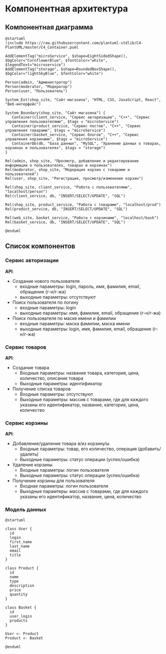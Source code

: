# Компонентная архитектура
<!-- Состав и взаимосвязи компонентов системы между собой и внешними системами с указанием протоколов, ключевые технологии, используемые для реализации компонентов.
Диаграмма контейнеров C4 и текстовое описание. 
-->
## Компонентная диаграмма

```plantuml
@startuml
!include https://raw.githubusercontent.com/plantuml-stdlib/C4-PlantUML/master/C4_Container.puml

AddElementTag("microService", $shape=EightSidedShape(), $bgColor="CornflowerBlue", $fontColor="white", $legendText="microservice")
AddElementTag("storage", $shape=RoundedBoxShape(), $bgColor="lightSkyBlue", $fontColor="white")

Person(admin, "Администратор")
Person(moderator, "Модератор")
Person(user, "Пользователь")

System_Ext(shop_site, "Сайт магазина", "HTML, CSS, JavaScript, React", "Веб-интерфейс")

System_Boundary(shop_site, "Сайт магазина") {
   Container(client_service, "Сервис авторизации", "C++", "Сервис управления пользователями", $tags = "microService")    
   Container(product_service, "Сервис постов", "C++", "Сервис управления товарами", $tags = "microService") 
   Container(basket_service, "Сервис блогов", "C++", "Сервис управления корзинами", $tags = "microService")   
   ContainerDb(db, "База данных", "MySQL", "Хранение данных о товарах, корзинах и пользователях", $tags = "storage")
}

Rel(admin, shop_site, "Просмотр, добавление и редактирование информации о пользователях, товарах и корзинах")
Rel(moderator, shop_site, "Модерация корзин с товарами и пользователей")
Rel(user, shop_site, "Регистрация, просмотр/изменение корзин")

Rel(shop_site, client_service, "Работа с пользователями", "localhost/person")
Rel(client_service, db, "INSERT/SELECT/UPDATE", "SQL")

Rel(shop_site, product_service, "Работа с товарами", "localhost/prod")
Rel(product_service, db, "INSERT/SELECT/UPDATE", "SQL")

Rel(web_site, basket_service, "Работа с корзинами", "localhost/bask")
Rel(basket_service, db, "INSERT/SELECT/UPDATE", "SQL")

@enduml
```
## Список компонентов  

### Сервис авторизации
**API**:
-	Создание нового пользователя
      - входные параметры: login, пароль, имя, фамилия, email, обращение (г-н/г-жа)
      - выходные параметры: отсутствуют
-	Поиск пользователя по логину
     - входные параметры:  login
     - выходные параметры: имя, фамилия, email, обращение (г-н/г-жа)
-	Поиск пользователя по маске имени и фамилии
     - входные параметры: маска фамилии, маска имени
     - выходные параметры: login, имя, фамилия, email, обращение (г-н/г-жа)

### Сервис товаров
**API**:
- Создание товара
  - Входные параметры: название товара, категория, цена, количество, описание товара
  - Выходные параметры: идентификатор
- Получение списка товаров
  - Входные параметры: отсутствуют
  - Выходные параметры: массив с товарами, где для каждого указаны его идентификатор, название, категория, цена, количество

### Сервис корзины
**API**:
- Добавление/удаление товара в/из корзину/ы
  - Входные параметры: товар, его количество, операция (добавить/удалить)
  - Выходные параметры: статус операции (успех/ошибка)
- Удаление корзины
  - Входные параметры: логин пользователя
  - Выходные параметры: статус операции (успех/ошибка)
- Получение корзины для пользователя
  - Входнае параметры: логин пользователя
  - Выходные парамтеры: массив с товарами, где для каждого указаны его идентификатор, название, цена, количество


### Модель данных
```puml
@startuml

class User {
  id
  login
  first_name
  last_name
  email
  title
}

class Product {
  id
  name
  type
  description
  price
  quantity
}

class Basket {
  id
  user_login
  products
}

User <- Product
Product <- Basket

@enduml
```